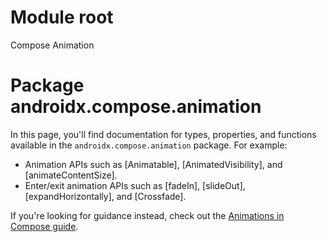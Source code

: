 # Module root

Compose Animation

# Package androidx.compose.animation

In this page, you'll find documentation for types, properties, and functions available in the
`androidx.compose.animation` package. For example:
* Animation APIs such as [Animatable], [AnimatedVisibility], and [animateContentSize].
* Enter/exit animation APIs such as [fadeIn], [slideOut], [expandHorizontally], and [Crossfade].

If you're looking for guidance instead, check out the
<a href="https://developer.android.com/jetpack/compose/animation" class="external" target="_blank">Animations in Compose guide</a>.
